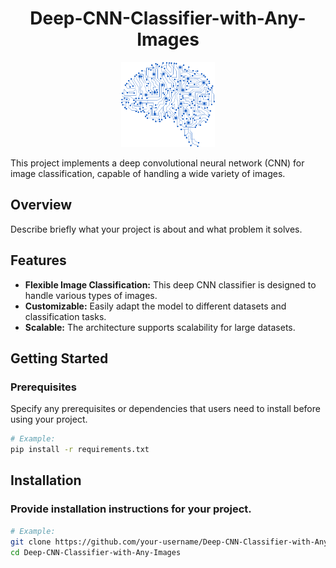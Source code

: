 <h1 align="center">Deep-CNN-Classifier-with-Any-Images</h1>

<p align="center">
  <img src="assets/dl.png" alt="Project Overview" width="150">
</p>

This project implements a deep convolutional neural network (CNN) for image classification, capable of handling a wide variety of images.

## Overview

Describe briefly what your project is about and what problem it solves.

## Features

- **Flexible Image Classification:** This deep CNN classifier is designed to handle various types of images.
- **Customizable:** Easily adapt the model to different datasets and classification tasks.
- **Scalable:** The architecture supports scalability for large datasets.

## Getting Started

### Prerequisites

Specify any prerequisites or dependencies that users need to install before using your project.

```bash
# Example:
pip install -r requirements.txt
```

## Installation

### Provide installation instructions for your project.

```bash
# Example:
git clone https://github.com/your-username/Deep-CNN-Classifier-with-Any-Images.git
cd Deep-CNN-Classifier-with-Any-Images
```